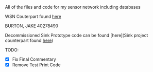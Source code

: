 All of the files and code for my sensor network including databases

WSN Couterpart found [here](https://github.com/JBurton26/honours19-20 "Honours 19-20")

BURTON, JAKE
40278490

Decommissioned Sink Prototype code can be found [here](Sink project counterpart found [here](https://github.com/JBurton26/honours19-20sink "Old Sink")) 

TODO:
- [x] Fix Final Commentary
- [x] Remove Test Print Code
